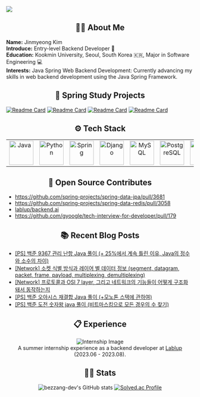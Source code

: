 <img src="https://capsule-render.vercel.app/api?type=waving&color=0:ff577f,100:7d8ef8&height=150&section=header" />

<h2 align="center">🧑‍💻 About Me</h2>

<p align="left">
  <strong>Name:</strong> Jinmyeong Kim<br>
  <strong>Introduce:</strong> Entry-level Backend Developer 🐣 <br>
  <strong>Education:</strong> Kookmin University, Seoul, South Korea 🇰🇷, Major in Software Engineering 💻 <br>
  <strong>Interests:</strong> Java Spring Web Backend Development: Currently advancing my skills in web backend development using the Java Spring Framework.
</p>

<h2 align="center">🍃 Spring Study Projects</h2>

[![Readme Card](https://github-readme-stats.vercel.app/api/pin/?username=bezzang-dev&repo=the-survey-revision&theme=dark)](https://github.com/bezzang-dev/the-survey-revision)
[![Readme Card](https://github-readme-stats.vercel.app/api/pin/?username=bezzang-dev&repo=pickple-backend&theme=dark)](https://github.com/bezzang-dev/pickple-backend)
[![Readme Card](https://github-readme-stats.vercel.app/api/pin/?username=bezzang-dev&repo=spring-cloud-product-service&theme=dark
)](https://github.com/bezzang-dev/spring-cloud-product-service)
[![Readme Card](https://github-readme-stats.vercel.app/api/pin/?username=bezzang-dev&repo=spring-security-session-auth&theme=dark)](https://github.com/bezzang-dev/spring-security-session-auth)

<h2 align="center">⚙️ Tech Stack</h2>

<table align="center">
  <tr>
    <td align="center">
      <a href="https://skillicons.dev">
        <img src="https://skillicons.dev/icons?i=java" alt="Java" width="65" height="65" />
      </a>
    </td>
    <td align="center">
      <a href="https://skillicons.dev">
        <img src="https://skillicons.dev/icons?i=python" alt="Python" width="65" height="65" />
      </a>
    </td>
    <td align="center">
      <a href="https://skillicons.dev">
        <img src="https://skillicons.dev/icons?i=spring" alt="Spring" width="65" height="65" />
      </a>
    </td>
    <td align="center">
      <a href="https://skillicons.dev">
        <img src="https://skillicons.dev/icons?i=django" alt="Django" width="65" height="65" />
      </a>
    </td>
    <td align="center">
      <a href="https://skillicons.dev">
        <img src="https://skillicons.dev/icons?i=mysql" alt="MySQL" width="65" height="65" />
      </a>
    </td>
    <td align="center">
      <a href="https://skillicons.dev">
        <img src="https://skillicons.dev/icons?i=postgres" alt="PostgreSQL" width="65" height="65" />
      </a>
    </td>
    <td align="center">
      <a href="https://skillicons.dev">
        <img src="https://skillicons.dev/icons?i=redis" alt="Redis" width="65" height="65" />
      </a>
    </td>
    <td align="center">
      <a href="https://skillicons.dev">
        <img src="https://skillicons.dev/icons?i=docker" alt="Docker" width="65" height="65" />
      </a>
    </td>
    <td align="center">
      <a href="https://skillicons.dev">
        <img src="https://skillicons.dev/icons?i=aws" alt="AWS" width="65" height="65" />
      </a>
    </td>
  </tr>
</table>


<h2 align="center"> 🎉 Open Source Contributes </h2>

- https://github.com/spring-projects/spring-data-jpa/pull/3681
- https://github.com/spring-projects/spring-data-redis/pull/3058
- <a href="https://github.com/lablup/backend.ai/commits?author=bezzang-dev">lablup/backend.ai</a>
- https://github.com/gyoogle/tech-interview-for-developer/pull/179

<h2 align="center">📚 Recent Blog Posts </h2>

<!-- BLOG-POST-LIST:START -->
- [[PS] 백준 9367 관리 난항 Java 풀이 &lpar;+ 25%에서 계속 틀린 이유, Java의 정수와 소수의 차이&rpar;](https://bezzang2.tistory.com/265)
- [[Network] 소켓 식별 방식과 레이어 별 데이터 정보 &lpar;segment, datagram, packet, frame, payload, multiplexing, demultiplexing&rpar;](https://bezzang2.tistory.com/264)
- [[Network] 프로토콜과 OSI 7 layer, 그리고 네트워크의 기능들이 어떻게 구조화 돼서 동작하는지](https://bezzang2.tistory.com/263)
- [[PS] 백준 오아시스 재결합 Java 풀이 &lpar;+모노톤 스택에 관하여&rpar;](https://bezzang2.tistory.com/262)
- [[PS] 백준 도전 숫자왕 java 풀이 &lpar;비트마스킹으로 모든 경우의 수 찾기&rpar;](https://bezzang2.tistory.com/261)
<!-- BLOG-POST-LIST:END -->

<h2 align="center">📋 Experience</h2>

<p align="center">
  <img src="https://github.com/user-attachments/assets/c8148767-fd56-48dd-b572-553270fc0a0f" alt="Internship Image"><br>
  A summer internship experience as a backend developer at <a href="https://github.com/lablup">Lablup</a> (2023.06 - 2023.08). 
</p>

<h2 align="center">🏃‍➡️ Stats</h2>
<p align="center">
  <img src="https://github-readme-stats.vercel.app/api?username=bezzang-dev&show_icons=true&theme=ambient_gradient" alt="bezzang-dev's GitHub stats">
  <a href="https://solved.ac/kjmdkdlel/"><img src="http://mazassumnida.wtf/api/v2/generate_badge?boj=kjmdkdlel" alt="Solved.ac Profile"></a>
</p>



